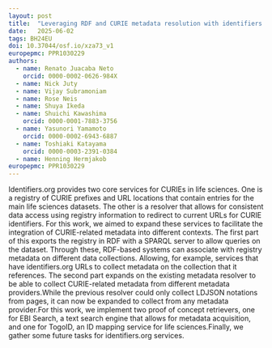 ```yaml
---
layout: post
title:  "Leveraging RDF and CURIE metadata resolution with identifiers.org"
date:   2025-06-02
tags: BH24EU
doi: 10.37044/osf.io/xza73_v1
europepmc: PPR1030229
authors:
  - name: Renato Juacaba Neto
    orcid: 0000-0002-0626-984X
  - name: Nick Juty
  - name: Vijay Subramoniam
  - name: Rose Neis
  - name: Shuya Ikeda
  - name: Shuichi Kawashima
    orcid: 0000-0001-7883-3756
  - name: Yasunori Yamamoto
    orcid: 0000-0002-6943-6887
  - name: Toshiaki Katayama
    orcid: 0000-0003-2391-0384
  - name: Henning Hermjakob
europepmc: PPR1030229
---
```


Identifiers.org provides two core services for CURIEs in life sciences. One is a registry of CURIE prefixes and URL locations that contain entries for the main life sciences datasets. The other is a resolver that allows for consistent data access using registry information to redirect to current URLs for CURIE identifiers. For this work, we aimed to expand these services to facilitate the integration of CURIE-related metadata into different contexts. The first part of this exports the registry in RDF with a SPARQL server to allow queries on the dataset. Through these, RDF-based systems can associate with registry metadata on different data collections. Allowing, for example, services that have identifiers.org URLs to collect metadata on the collection that it references. The second part expands on the existing metadata resolver to be able to collect CURIE-related metadata from different metadata providers.While the previous resolver could only collect LDJSON notations from pages, it can now be expanded to collect from any metadata provider.For this work, we implement two proof of concept retrievers, one for EBI Search, a text search engine that allows for metadata acquisition, and one for TogoID, an ID mapping service for life sciences.Finally, we gather some future tasks for identifiers.org services.

